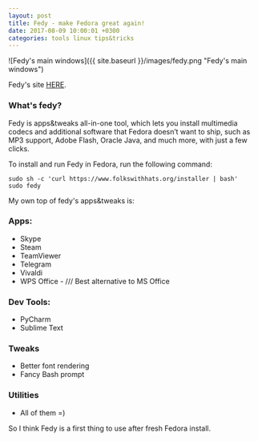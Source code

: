 ```yaml
---
layout: post
title: Fedy - make Fedora great again!
date: 2017-08-09 10:00:01 +0300
categories: tools linux tips&tricks
---
```


![Fedy's main windows]({{ site.baseurl }}/images/fedy.png "Fedy's main windows")

Fedy's site [HERE](https://www.folkswithhats.org/).

### What's fedy? 

Fedy is apps&tweaks all-in-one tool, which lets you install multimedia codecs and additional software that Fedora doesn’t want to ship, such as MP3 support, Adobe Flash, Oracle Java, and much more, with just a few clicks.

To install and run Fedy in Fedora, run the following command:
```
sudo sh -c 'curl https://www.folkswithhats.org/installer | bash'
sudo fedy
```
My own top of fedy's apps&tweaks is:

### Apps:
* Skype
* Steam
* TeamViewer
* Telegram
* Vivaldi
* WPS Office - /// Best alternative to MS Office

### Dev Tools:
* PyCharm
* Sublime Text

### Tweaks
* Better font rendering
* Fancy Bash prompt

### Utilities
* All of them =)

So I think Fedy is a first thing to use after fresh Fedora install.

